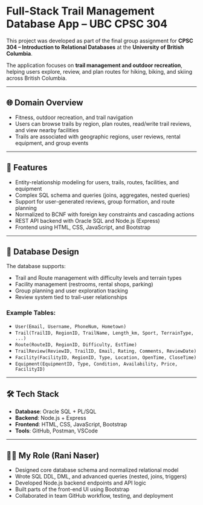 # Full-Stack Trail Management Database App – UBC CPSC 304

This project was developed as part of the final group assignment for **CPSC 304 – Introduction to Relational Databases** at the **University of British Columbia**.

The application focuses on **trail management and outdoor recreation**, helping users explore, review, and plan routes for hiking, biking, and skiing across British Columbia.

---

## 🌐 Domain Overview

- Fitness, outdoor recreation, and trail navigation
- Users can browse trails by region, plan routes, read/write trail reviews, and view nearby facilities
- Trails are associated with geographic regions, user reviews, rental equipment, and group events

---

## 🧠 Features

- Entity-relationship modeling for users, trails, routes, facilities, and equipment
- Complex SQL schema and queries (joins, aggregates, nested queries)
- Support for user-generated reviews, group formation, and route planning
- Normalized to BCNF with foreign key constraints and cascading actions
- REST API backend with Oracle SQL and Node.js (Express)
- Frontend using HTML, CSS, JavaScript, and Bootstrap

---

## 🧱 Database Design

The database supports:

- Trail and Route management with difficulty levels and terrain types
- Facility management (restrooms, rental shops, parking)
- Group planning and user exploration tracking
- Review system tied to trail-user relationships

### Example Tables:
- `User(Email, Username, PhoneNum, Hometown)`
- `Trail(TrailID, RegionID, TrailName, Length_km, Sport, TerrainType, ...)`
- `Route(RouteID, RegionID, Difficulty, EstTime)`
- `TrailReview(ReviewID, TrailID, Email, Rating, Comments, ReviewDate)`
- `Facility(FacilityID, RegionID, Type, Location, OpenTime, CloseTime)`
- `Equipment(EquipmentID, Type, Condition, Availability, Price, FacilityID)`

---

## 🛠️ Tech Stack

- **Database**: Oracle SQL + PL/SQL
- **Backend**: Node.js + Express
- **Frontend**: HTML, CSS, JavaScript, Bootstrap
- **Tools**: GitHub, Postman, VSCode

---

## 👨‍💻 My Role (Rani Naser)

- Designed core database schema and normalized relational model
- Wrote SQL DDL, DML, and advanced queries (nested, joins, triggers)
- Developed Node.js backend endpoints and API logic
- Built parts of the front-end UI using Bootstrap
- Collaborated in team GitHub workflow, testing, and deployment
